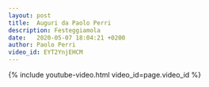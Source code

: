 ```yaml
---
layout: post
title:  Auguri da Paolo Perri
description: Festeggiamola
date:   2020-05-07 18:04:21 +0200
author: Paolo Perri
video_id: EYT2YnjEHCM
---
```


{% include youtube-video.html video_id=page.video_id %}
